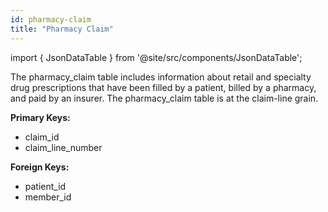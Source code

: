 ```yaml
---
id: pharmacy-claim
title: "Pharmacy Claim"
---
```


import { JsonDataTable } from '@site/src/components/JsonDataTable';

The pharmacy_claim table includes information about retail and specialty drug 
prescriptions that have been filled by a patient, billed by a pharmacy, and 
paid by an insurer.  The pharmacy_claim table is at the claim-line grain.

**Primary Keys:**
  * claim_id
  * claim_line_number

**Foreign Keys:**
  * patient_id
  * member_id

<JsonDataTable jsonPath="nodes.model\.the_tuva_project\.core__pharmacy_claim.columns" />